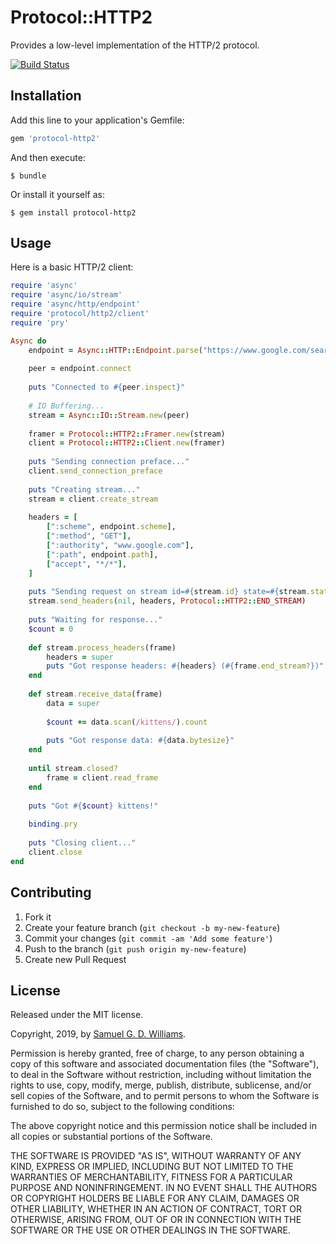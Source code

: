# Protocol::HTTP2

Provides a low-level implementation of the HTTP/2 protocol.

[![Build Status](https://travis-ci.com/socketry/protocol-http2.svg?branch=master)](https://travis-ci.com/socketry/protocol-http2?branch=master)

## Installation

Add this line to your application's Gemfile:

```ruby
gem 'protocol-http2'
```

And then execute:

	$ bundle

Or install it yourself as:

	$ gem install protocol-http2

## Usage

Here is a basic HTTP/2 client:

```ruby
require 'async'
require 'async/io/stream'
require 'async/http/endpoint'
require 'protocol/http2/client'
require 'pry'

Async do
	endpoint = Async::HTTP::Endpoint.parse("https://www.google.com/search?q=kittens")
	
	peer = endpoint.connect
	
	puts "Connected to #{peer.inspect}"
	
	# IO Buffering...
	stream = Async::IO::Stream.new(peer)
	
	framer = Protocol::HTTP2::Framer.new(stream)
	client = Protocol::HTTP2::Client.new(framer)
	
	puts "Sending connection preface..."
	client.send_connection_preface
	
	puts "Creating stream..."
	stream = client.create_stream
	
	headers = [
		[":scheme", endpoint.scheme],
		[":method", "GET"],
		[":authority", "www.google.com"],
		[":path", endpoint.path],
		["accept", "*/*"],
	]
	
	puts "Sending request on stream id=#{stream.id} state=#{stream.state}..."
	stream.send_headers(nil, headers, Protocol::HTTP2::END_STREAM)
	
	puts "Waiting for response..."
	$count = 0
	
	def stream.process_headers(frame)
		headers = super
		puts "Got response headers: #{headers} (#{frame.end_stream?})"
	end
	
	def stream.receive_data(frame)
		data = super
		
		$count += data.scan(/kittens/).count
		
		puts "Got response data: #{data.bytesize}"
	end
	
	until stream.closed?
		frame = client.read_frame
	end
	
	puts "Got #{$count} kittens!"
	
	binding.pry
	
	puts "Closing client..."
	client.close
end
```

## Contributing

1. Fork it
2. Create your feature branch (`git checkout -b my-new-feature`)
3. Commit your changes (`git commit -am 'Add some feature'`)
4. Push to the branch (`git push origin my-new-feature`)
5. Create new Pull Request

## License

Released under the MIT license.

Copyright, 2019, by [Samuel G. D. Williams](http://www.codeotaku.com/samuel-williams).  

Permission is hereby granted, free of charge, to any person obtaining a copy
of this software and associated documentation files (the "Software"), to deal
in the Software without restriction, including without limitation the rights
to use, copy, modify, merge, publish, distribute, sublicense, and/or sell
copies of the Software, and to permit persons to whom the Software is
furnished to do so, subject to the following conditions:

The above copyright notice and this permission notice shall be included in
all copies or substantial portions of the Software.

THE SOFTWARE IS PROVIDED "AS IS", WITHOUT WARRANTY OF ANY KIND, EXPRESS OR
IMPLIED, INCLUDING BUT NOT LIMITED TO THE WARRANTIES OF MERCHANTABILITY,
FITNESS FOR A PARTICULAR PURPOSE AND NONINFRINGEMENT. IN NO EVENT SHALL THE
AUTHORS OR COPYRIGHT HOLDERS BE LIABLE FOR ANY CLAIM, DAMAGES OR OTHER
LIABILITY, WHETHER IN AN ACTION OF CONTRACT, TORT OR OTHERWISE, ARISING FROM,
OUT OF OR IN CONNECTION WITH THE SOFTWARE OR THE USE OR OTHER DEALINGS IN
THE SOFTWARE.
